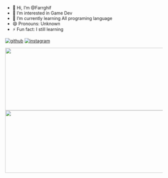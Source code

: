 - 👋 Hi, I’m @Farrghif
- 👀 I’m interested in Game Dev
- 🌱 I’m currently learning All programing language
-  😄 Pronouns: Unknown
- ⚡ Fun fact: I still learning

  
<a href="http://github.com/Farrghif">![github](https://img.shields.io/badge/GitHub-000000?style=for-the-badge&logo=GitHub&logoColor=white)</a>
<a href="http://instagram.com/alannarisse">![instagram](https://img.shields.io/badge/Instagram-E4405F?style=for-the-badge&logo=Instagram&logoColor=white)</a>

<img height="200em" width="1000em" src="https://github-readme-stats-eight-theta.vercel.app/api?username=Farrghif&show_icons=true&theme=dracula&include_all_commits=true&count_private=true">
<img height="200em" width="855em" src="https://github-readme-stats.vercel.app/api/top-langs/?username=Farrghif&layout=compact&theme=great-gatsby"> 




<!---
Farrghif/Farrghif is a ✨ special ✨ repository because its `README.md` (this file) appears on your GitHub profile.
You can click the Preview link to take a look at your changes.
--->
